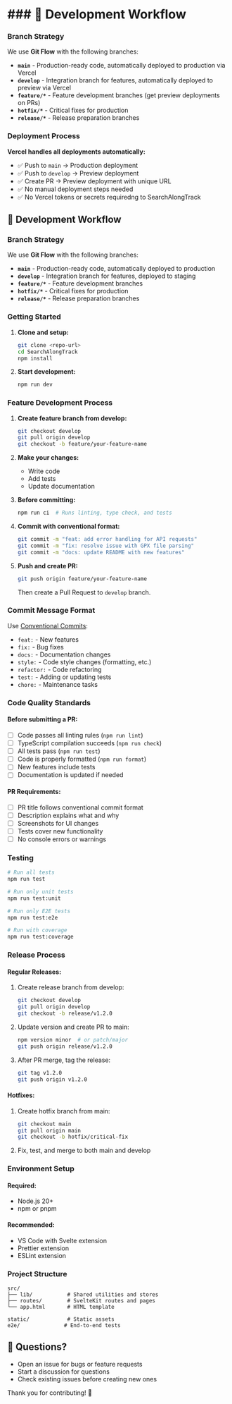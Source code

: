 # ### 🚀 Development Workflow

### Branch Strategy

We use **Git Flow** with the following branches:

- **`main`** - Production-ready code, automatically deployed to production via Vercel
- **`develop`** - Integration branch for features, automatically deployed to preview via Vercel
- **`feature/*`** - Feature development branches (get preview deployments on PRs)
- **`hotfix/*`** - Critical fixes for production
- **`release/*`** - Release preparation branches

### Deployment Process

**Vercel handles all deployments automatically:**

- ✅ Push to `main` → Production deployment
- ✅ Push to `develop` → Preview deployment
- ✅ Create PR → Preview deployment with unique URL
- ✅ No manual deployment steps needed
- ✅ No Vercel tokens or secrets requiredng to SearchAlongTrack

## 🚀 Development Workflow

### Branch Strategy

We use **Git Flow** with the following branches:

- **`main`** - Production-ready code, automatically deployed to production
- **`develop`** - Integration branch for features, deployed to staging
- **`feature/*`** - Feature development branches
- **`hotfix/*`** - Critical fixes for production
- **`release/*`** - Release preparation branches

### Getting Started

1. **Clone and setup:**

   ```bash
   git clone <repo-url>
   cd SearchAlongTrack
   npm install
   ```

2. **Start development:**
   ```bash
   npm run dev
   ```

### Feature Development Process

1. **Create feature branch from develop:**

   ```bash
   git checkout develop
   git pull origin develop
   git checkout -b feature/your-feature-name
   ```

2. **Make your changes:**

   - Write code
   - Add tests
   - Update documentation

3. **Before committing:**

   ```bash
   npm run ci  # Runs linting, type check, and tests
   ```

4. **Commit with conventional format:**

   ```bash
   git commit -m "feat: add error handling for API requests"
   git commit -m "fix: resolve issue with GPX file parsing"
   git commit -m "docs: update README with new features"
   ```

5. **Push and create PR:**
   ```bash
   git push origin feature/your-feature-name
   ```
   Then create a Pull Request to `develop` branch.

### Commit Message Format

Use [Conventional Commits](https://www.conventionalcommits.org/):

- `feat:` - New features
- `fix:` - Bug fixes
- `docs:` - Documentation changes
- `style:` - Code style changes (formatting, etc.)
- `refactor:` - Code refactoring
- `test:` - Adding or updating tests
- `chore:` - Maintenance tasks

### Code Quality Standards

#### Before submitting a PR:

- [ ] Code passes all linting rules (`npm run lint`)
- [ ] TypeScript compilation succeeds (`npm run check`)
- [ ] All tests pass (`npm run test`)
- [ ] Code is properly formatted (`npm run format`)
- [ ] New features include tests
- [ ] Documentation is updated if needed

#### PR Requirements:

- [ ] PR title follows conventional commit format
- [ ] Description explains what and why
- [ ] Screenshots for UI changes
- [ ] Tests cover new functionality
- [ ] No console errors or warnings

### Testing

```bash
# Run all tests
npm run test

# Run only unit tests
npm run test:unit

# Run only E2E tests
npm run test:e2e

# Run with coverage
npm run test:coverage
```

### Release Process

#### Regular Releases:

1. Create release branch from develop:

   ```bash
   git checkout develop
   git pull origin develop
   git checkout -b release/v1.2.0
   ```

2. Update version and create PR to main:

   ```bash
   npm version minor  # or patch/major
   git push origin release/v1.2.0
   ```

3. After PR merge, tag the release:
   ```bash
   git tag v1.2.0
   git push origin v1.2.0
   ```

#### Hotfixes:

1. Create hotfix branch from main:

   ```bash
   git checkout main
   git pull origin main
   git checkout -b hotfix/critical-fix
   ```

2. Fix, test, and merge to both main and develop

### Environment Setup

#### Required:

- Node.js 20+
- npm or pnpm

#### Recommended:

- VS Code with Svelte extension
- Prettier extension
- ESLint extension

### Project Structure

```
src/
├── lib/           # Shared utilities and stores
├── routes/        # SvelteKit routes and pages
└── app.html       # HTML template

static/            # Static assets
e2e/              # End-to-end tests
```

## 🤝 Questions?

- Open an issue for bugs or feature requests
- Start a discussion for questions
- Check existing issues before creating new ones

Thank you for contributing! 🙏
